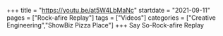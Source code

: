 +++
title = "https://youtu.be/at5W4LbMaNc"
startdate = "2021-09-11"
pages = ["Rock-afire Replay"]
tags = ["Videos"]
categories = ["Creative Engineering","ShowBiz Pizza Place"]
+++
Say So-Rock-afire Replay
